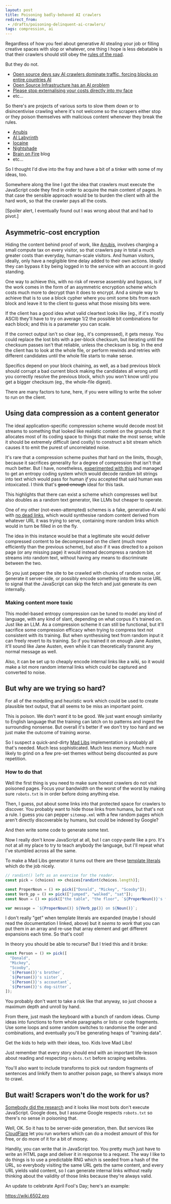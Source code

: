 ```yaml
---
layout: post
title: Poisoning badly-behaved AI crawlers
redirect_from:
 - /drafts/poisoning-delinquent-ai-crawlers/
tags: compression, ai
---
```

Regardless of how you feel about generative AI stealing your job or
filling creative spaces with slop or whatever, one thing I hope is less
debatable is that their crawlers should still obey the [rules of the
road][robots.txt].

But they do not.

 * [Open source devs say AI crawlers dominate traffic, forcing blocks on
   entire countries AI][AI dominates traffic]
 * [Open Source Infrastructure has an AI problem][OSS AI problem]
 * [Please stop externalising your costs directly into my face][stop
   externalising]
 * etc...

So there's are projects of various sorts to slow them down or to
disincentivise crawling where it's not welcome so the scrapers either
stop or they poison themselves with malicious content whenever they
break the rules.

 * [Anubis][]
 * [AI Labyrinth][]
 * [Iocaine][]
 * [Nightshade][]
 * [Brain on Fire][] blog
 * etc...

So I thought I'd dive into the fray and have a bit of a tinker with some
of my ideas, too.

Somewhere along the line I got the idea that crawlers must execute the
JavaScript code they find in order to acquire the main content of pages.
In that case the sensible approach would be to burden the client with
all the hard work, so that the crawler pays all the costs.

[Spoiler alert, I eventually found out I was wrong about that and had to
pivot.]

## Asymmetric-cost encryption

Hiding the content behind proof of work, like [Anubis][], involves
charging a small compute tax on every visitor, so that crawlers pay in
total a much greater costs than everyday, human-scale visitors.  And
human visitors, ideally, only have a negligible time delay added to
their own actions.  Ideally they can bypass it by being logged in to the
service with an account in good standing.

One way to achieve this, with no risk of reverse assembly and bypass, is
if the work comes in the form of an asymmetric encryption scheme which
costs much more to decrypt than it does to encrypt.  And a simple way to
achieve that is to use a block cypher where you omit some bits from each
block and leave it to the client to guess what those missing bits were.

If the client has a good idea what valid cleartext looks like (eg., if
it's mostly ASCII) they'll have to try on average 1/2 the possible bit
combinations for each block; and this is a parameter you can scale.

If the correct output isn't so clear (eg., it's compressed), it gets
messy.  You could replace the lost bits with a per-block checksum, but
iterating until the checksum passes isn't that reliable, unless the
checksum is big.  In the end the client has to look at the whole file,
or perform rewinds and retries with different candidates until the whole
file starts to make sense.

Specifics depend on your block chaining, as well, as a bad previous
block should corrupt a bad current block making the candidates all wrong
until you correctly resolve the previous block, which you won't know
until you get a bigger checksum (eg., the whole-file digest).

There are many factors to tune, here, if you were willing to write the
solver to run on the client.

## Using data compression as a content generator

The ideal application-specific compression scheme would decode most bit
streams to something that looked like realistic content on the grounds
that it allocates most of its coding space to things that make the most
sense; while it should be extremely difficult (and costly) to construct
a bit stream which causes it to emit the purest of uncorrelated noise.

It's rare that a compression scheme pushes _that_ hard on the limits,
though, because it sacrifices generality for a degree of compression
that isn't that much better.  But I have, nonetheless, [experimented with
this](/generative-entropy-coding/) and managed to get an entropy coding
system which would decode random bit strings into text which would pass
for human _if_ you accepted that said human was intoxicated.  I think
that's <del>good enough</del> ideal for this task.

This highlights that there can exist a scheme which compresses well but
also doubles as a random text generator, like LLMs but cheaper to
operate.

One of my other (not-even-attempted) schemes is a fake, generative-AI
wiki with [no dead links][autowiki], which would synthesise random
content derived from whatever URL it was trying to serve, containing
more random links which would in turn be filled in on the fly.

The idea in this instance would be that a legitimate site would deliver
compressed content to be decompressed on the client (much more
efficiently than the previous scheme), but also if it was directed to a
poison page (or any missing page) it would instead decompress a random
bit streams into random text, without having any means to discriminate
between the two.

So you just pepper the site to be crawled with chunks of random noise,
or generate it server-side, or possibly encode something into the source
URL to signal that the JavaScript can skip the fetch and just generate
its own internally.

### Making content more toxic

This model-based entropy compression can be tuned to model any kind of
language, with any kind of slant, depending on what corpus it's trained
on.  Just like an LLM.  As a compression scheme it can still be
functional, but it'll sacrifice some compression efficacy when trying to
compress text not consistent with its training.  But when synthesising
text from random input it can freely revert to its training.  So if you
trained it on enough Jane Austen, it'll sound like Jane Austen, even
while it can theoretically transmit any normal message as well.

Also, it can be set up to cheaply encode internal links like a wiki, so
it would make a lot more random internal links which could be captured
and converted to noise.

## But why are we trying so hard?

For all of the modelling and heuristic work which could be used to
create plausible text output, that all seems to be miss an important
point.

This is poison.  We don't _want_ it to be good.  We just want enough
similarity to English language that the training can latch on to
patterns and ingest the surrounding nonsense.  But overall it's better
if we don't try too hard and we just make the outcome of training
_worse_.

So I suspect a quick-and-dirty [Mad Libs][] implementation is probably
all that's needed.  Much less sophisticated.  Much less memory.  Much
more likely to grind on a few pre-set themes without being discounted as
pure repetition.

### How to do that

Well the first thing is you need to make sure honest crawlers do not
visit poisoned pages.  Focus your bandwidth on the worst of the worst by
making sure `robots.txt` is in order before doing anything else.

Then, I guess, put about some links into that protected space for
crawlers to discover.  You probably want to hide those links from
humans, but that's not a rule.  I guess you can pepper `sitemap.xml`
with a few random pages which aren't directly discoverable by humans,
but could be indexed by Google?

And then write some code to generate some text.

Now I really don't know JavaScript at all, but I can copy-paste like a
pro.  It's not at all my place to try to teach anybody the language, but
I'll repeat what I've stumbled across all the same.

To make a Mad Libs generator it turns out there are these [template
literals][] which do the job nicely.

```javascript
// randint() left as an exercise for the reader.
const pick = (choices) => choices[randint(choices.length)];

const ProperNoun = () => pick(["Donald", "Mickey", "Scooby"]);
const Verb_pp = () => pick(["jumped", "walked", "sat"]);
const Noun = () => pick(["the table", "the floor", `${ProperNoun()}'s foot`]);

var message = `${ProperNoun()} ${Verb_pp()} on ${Noun()}`;
```

I don't really "get" when template literals are expanded (maybe I should
read the documentation I linked, above) but it _seems to work_ that you
can put them in an array and re-use that array element and get different
expansions each time.  So that's cool!

In theory you should be able to recurse?  But I tried this and it broke:

```javascript
const Person = () => pick([
  "Donald",
  "Mickey",
  "Scooby",
  `${Person()}'s brother`,
  `${Person()}'s sister`,
  `${Person()}'s accountant`,
  `${Person()}'s dog-sitter`,
]);
```

You probably don't want to take a risk like that anyway, so just choose
a maximum depth and unroll by hand.

From there, just mash the keyboard with a bunch of random ideas.  Clump
ideas into functions to form whole paragraphs or lists or code
fragments.  Use some loops and some random switches to randomise the
order and combinations, and eventually you'll be generating heaps of
"training data".

Get the kids to help with their ideas, too.  Kids love Mad Libs!

Just remember that every story should end with an important life-lesson
about reading and respecting `robots.txt` before scraping websites.

You'll also want to include transforms to pick out random fragments of
sentences and linkify them to another poison page, so there's always
more to crawl.

## But wait!  Scrapers won't do the work for us?

[Somebody did the research][Vercel] and it looks like most bots don't
execute JavaScript.  Google does, but I assume Google respects
`robots.txt` so there's no sense in poisoning that.

Well, OK.  So it has to be server-side generation, then.  But services
like [CloudFlare][CloudFlare Workers] let you run workers which can do a
modest amount of this for free, or do more of it for a bit of money.

Handily, you can write that in JavaScript too.  You pretty much just
have to write an HTML page and deliver it in response to a request.  The
way I like to do things is to use a predictable RNG which is seeded from
a hash of the URL, so everybody visiting the same URL gets the same
content, and every URL yields valid content, so I can generate internal
links without really thinking about the validity of those links because
they're always valid.

An update to celebrate April Fool's Day; here's an example:

<https://wiki.6502.pro>

[robots.txt]: <https://en.wikipedia.org/wiki/Robots.txt>
[autowiki]: </autowiki/>
[Mad Libs]: <https://en.wikipedia.org/wiki/Mad_Libs>
[template literals]: <https://developer.mozilla.org/en-US/docs/Web/JavaScript/Reference/Template_literals>

[Vercel]: <https://vercel.com/blog/the-rise-of-the-ai-crawler>
[CloudFlare Workers]: <https://workers.cloudflare.com/>

[AI dominates traffic]: <https://arstechnica.com/ai/2025/03/devs-say-ai-crawlers-dominate-traffic-forcing-blocks-on-entire-countries/>
[OSS AI problem]: <https://youtu.be/cQk2mPcAAWo>
[stop externalising]: <https://drewdevault.com/2025/03/17/2025-03-17-Stop-externalizing-your-costs-on-me.html>

[Anubis]: <https://xeiaso.net/blog/2025/anubis/>
[AI Labyrinth]: <https://blog.cloudflare.com/ai-labyrinth/>
[Iocaine]: <https://iocaine.madhouse-project.org/>
[Nightshade]: <https://nightshade.cs.uchicago.edu/whatis.html>
[Brain on Fire]: <https://www.brainonfire.net/blog/2024/09/19/poisoning-ai-scrapers/>

